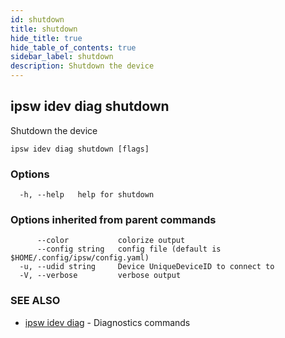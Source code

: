 ```yaml
---
id: shutdown
title: shutdown
hide_title: true
hide_table_of_contents: true
sidebar_label: shutdown
description: Shutdown the device
---
```

## ipsw idev diag shutdown

Shutdown the device

```
ipsw idev diag shutdown [flags]
```

### Options

```
  -h, --help   help for shutdown
```

### Options inherited from parent commands

```
      --color           colorize output
      --config string   config file (default is $HOME/.config/ipsw/config.yaml)
  -u, --udid string     Device UniqueDeviceID to connect to
  -V, --verbose         verbose output
```

### SEE ALSO

* [ipsw idev diag](/docs/cli/ipsw/idev/diag)	 - Diagnostics commands

